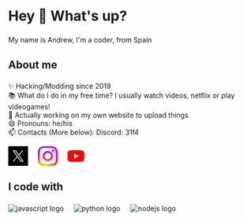 <h1 align="left">Hey 👋 What's up?</h1>

###

<p align="left">My name is Andrew, I'm a coder, from Spain</p>

###

<h2 align="left">About me</h2>

###

<p align="left">
✨ Hacking/Modding since 2019<br>
📚 What do I do in my free time? I usually watch videos, netflix or play videogames!<br>
🔭 Actually working on my own website to upload things<br>
😄 Pronouns: he/his<br>
📫 Contacts (More below): Discord: 31f4</p>

<p align="left">
<a href="https://twitter.com/andrewsontop" target="blank"><img align="center" src="https://raw.githubusercontent.com/andrewsontop/andrewsontop/main/logos/twitter.jpg" alt="andrewsontop" height="40"/></a>
<img width="12" />
<a href="https://instagram.com/andrewsontopp" target="blank"><img align="center" src="https://raw.githubusercontent.com/andrewsontop/andrewsontop/main/logos/instagram.svg" alt="andrewsontopp" height="40"/></a>
<img width="12" />
<a href="https://www.youtube.com/@andrewsontop" target="blank"><img align="center" src="https://raw.githubusercontent.com/andrewsontop/andrewsontop/main/logos/youtube.png" alt="andrewsontop" height="34"/></a>
</p>

###

<h2 align="left">I code with</h2>

###

<div align="left">
  <img src="https://cdn.jsdelivr.net/gh/devicons/devicon/icons/javascript/javascript-original.svg" height="40" alt="javascript logo"  />
  <img width="12" />
  <img src="https://cdn.jsdelivr.net/gh/devicons/devicon/icons/python/python-original.svg" height="40" alt="python logo"  />
  <img width="12" />
  <img src="https://cdn.jsdelivr.net/gh/devicons/devicon/icons/nodejs/nodejs-original.svg" height="40" alt="nodejs logo"  />
</div>

###
